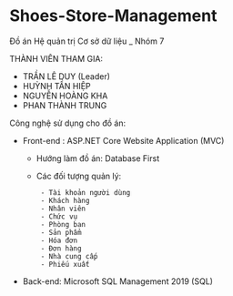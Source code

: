 # Shoes-Store-Management
Đồ án Hệ quản trị Cơ sở dữ liệu _ Nhóm 7

THÀNH VIÊN THAM GIA:
- TRẦN LÊ DUY (Leader)
- HUỲNH TẦN HIỆP
- NGUYỄN HOÀNG KHA
- PHAN THÀNH TRUNG

Công nghệ sử dụng cho đồ án:
- Front-end : ASP.NET Core Website Application (MVC)
    + Hướng làm đồ án: Database First 
    + Các đối tượng quản lý:
    
           - Tài khoản người dùng
           - Khách hàng
           - Nhân viên
           - Chức vụ
           - Phòng ban
           - Sản phẩm
           - Hóa đơn
           - Đơn hàng
           - Nhà cung cấp
           - Phiếu xuất
- Back-end: Microsoft SQL Management 2019 (SQL)
